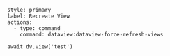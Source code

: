 ```meta-bind-button
style: primary
label: Recreate View
actions:
  - type: command
    command: dataview:dataview-force-refresh-views
```

```dataviewjs
await dv.view('test')
```
